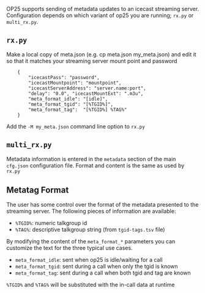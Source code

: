 OP25 supports sending of metadata updates to an icecast streaming server. Configuration depends on which variant of op25 you are running; `rx.py` or `multi_rx.py`.

## `rx.py`

Make a local copy of meta.json (e.g. cp meta.json my_meta.json) and edit it so that it matches your streaming server mount point and password

```
    {
        "icecastPass": "password",
        "icecastMountpoint": "mountpoint",
        "icecastServerAddress": "server.name:port",
        "delay": "0.0", "icecastMountExt": ".m3u",
        "meta_format_idle": "[idle]",
        "meta_format_tgid": "[%TGID%]",
        "meta_format_tag":  "[%TGID%] %TAG%"
    }
```

Add the `-M my_meta.json` command line option to `rx.py`


## `multi_rx.py`

Metadata information is entered in the `metadata` section of the main `cfg.json` configuration file. Format and content is the same as used by `rx.py`

## Metatag Format

The user has some control over the format of the metadata presented to the streaming server. The following pieces of information are available:
- `%TGID%`: numeric talkgroup id
- `%TAG%`: descriptive talkgroup string (from `tgid-tags.tsv` file)

By modifying the content of the `meta_format_*` parameters you can customize the text for the three typical use cases.
- `meta_format_idle`: sent when op25 is idle/waiting for a call
- `meta_format_tgid`: sent during a call when only the tgid is known
- `meta_format_tag`: sent during a call when both tgid and tag are known

`%TGID%` and `%TAG%` will be substituted with the in-call data at runtime
